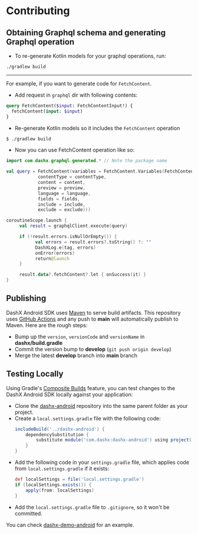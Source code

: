
# Contributing

## Obtaining Graphql schema and generating Graphql operation

- To re-generate Kotlin models for your graphql operations, run:

```sh
./gradlew build
```
---

For example, if you want to generate code for `FetchContent`.

- Add request in `graphql` dir with following contents:

```graphql
query FetchContent($input: FetchContentInput!) {
  fetchContent(input: $input)
}
```

- Re-generate Kotlin models so it includes the `FetchContent` operation

```sh
$ ./gradlew build
```

- Now you can use FetchContent operation like so:

```kotlin
import com.dashx.graphql.generated.* // Note the package name

val query = FetchContent(variables = FetchContent.Variables(FetchContentInput(
            contentType = contentType,
            content = content,
            preview = preview,
            language = language,
            fields = fields,
            include = include,
            exclude = exclude)))

coroutineScope.launch {
     val result = graphqlClient.execute(query)

     if (!result.errors.isNullOrEmpty()) {
           val errors = result.errors?.toString() ?: ""
           DashXLog.e(tag, errors)
           onError(errors)
           return@launch
     }

     result.data?.fetchContent?.let { onSuccess(it) }
}
```

## Publishing

DashX Android SDK uses [Maven](https://mvnrepository.com/) to serve build artifacts. This repository uses [GitHub Actions](https://github.com/features/actions) and any push to **main** will automatically publish to Maven. Here are the rough steps:

- Bump up the `version`, `versionCode` and `versionName` in **dashx/build.gradle**
- Commit the version bump to **develop** (`git push origin develop`)
- Merge the latest **develop** branch into **main** branch

## Testing Locally

Using Gradle's [Composite Builds](https://publicobject.com/2021/03/11/includebuild/) feature, you can test changes to the DashX Android SDK locally against your application:

- Clone the [dashx-android](https://github.com/dashxhq/dashx-android) repository into the same parent folder as your project.
- Create a `local.settings.gradle` file with the following code:
    ```groovy
    includeBuild('../dashx-android') {
        dependencySubstitution {
            substitute module('com.dashx:dashx-android') using project(':dashx')
        }
    }
    ```
- Add the following code in your `settings.gradle` file, which applies code from `local.settings.gradle` if it exists:
    ```groovy
    def localSettings = file('local.settings.gradle')
    if (localSettings.exists()) {
        apply(from: localSettings)
    }
    ```
- Add the `local.settings.gradle` file to `.gitignore`, so it won't be committed.

You can check [dashx-demo-android](https://github.com/dashxhq/dashx-demo-android) for an example.
